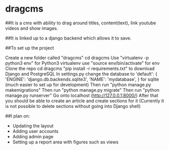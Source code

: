 # dragcms

##It is a cms with ability to drag around titles, content(text), link youtube videos and show images.

##It is linked up to a django backend which allows it to save.


##To set up the project

Create a new folder called "dragcms"
cd dragcms
Use "virtualenv -p python3 env" for Python3 virtualenv
use "source env/bin/activate" for env
Clone the repo
cd dragcms
"pip install -r requirements.txt" to download Django and PostgreSQL
In settings.py change the database to
'default': {
        'ENGINE': 'django.db.backends.sqlite3',
        'NAME': 'mydatabase',
    }
for sqlite (much easier to set up for development)
Then run "python manage.py makemigrations"
Then run "python manage.py migrate"
Then run "python manage.py runserver"
Go onto localhost (http://127.0.0.1:8000/)
After that you should be able to create an article and create sections for it
(Currently it is not possible to delete sections without going into Django shell)



##I plan on:
* Updating the layout
* Adding user accounts
* Adding admin page
* Setting up a report area with figures such as views

